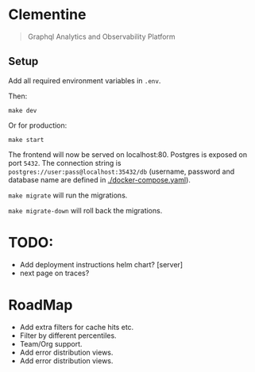 # Clementine

> Graphql Analytics and Observability Platform

## Setup

Add all required environment variables in `.env`.

Then:

```
make dev
```

Or for production:

```
make start
```

The frontend will now be served on localhost:80. Postgres is exposed on port `5432`. The connection string is `postgres://user:pass@localhost:35432/db` (username, password and database name are defined in [./docker-compose.yaml](./docker-compose.yaml)).

`make migrate` will run the migrations.

`make migrate-down` will roll back the migrations.

# TODO:

- Add deployment instructions helm chart? [server]
- next page on traces?

# RoadMap

- Add extra filters for cache hits etc.
- Filter by different percentiles.
- Team/Org support.
- Add error distribution views.
- Add error distribution views.
